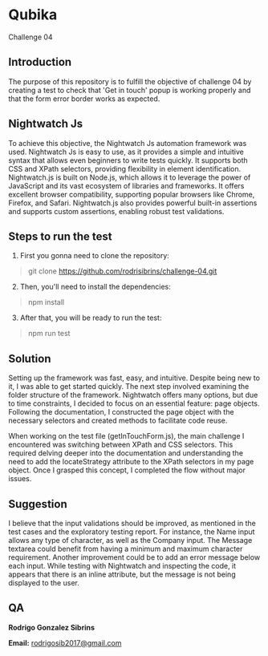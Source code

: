 # Qubika
Challenge 04

## Introduction
The purpose of this repository is to fulfill the objective of challenge 04 by creating a test to check that 'Get in touch' popup is working properly and that the form error border works as expected.

## Nightwatch Js
To achieve this objective, the Nightwatch Js automation framework was used.
Nightwatch Js is easy to use, as it provides a simple and intuitive syntax that allows even beginners to write tests quickly. It supports both CSS and XPath selectors, providing flexibility in element identification. Nightwatch.js is built on Node.js, which allows it to leverage the power of JavaScript and its vast ecosystem of libraries and frameworks. It offers excellent browser compatibility, supporting popular browsers like Chrome, Firefox, and Safari. Nightwatch.js also provides powerful built-in assertions and supports custom assertions, enabling robust test validations.

## Steps to run the test
1. First you gonna need to clone the repository:

> git clone https://github.com/rodrisibrins/challenge-04.git

2. Then, you'll need to install the dependencies:

> npm install

3. After that, you will be ready to run the test:

>npm run test

## Solution
Setting up the framework was fast, easy, and intuitive. Despite being new to it, I was able to get started quickly. The next step involved examining the folder structure of the framework. Nightwatch offers many options, but due to time constraints, I decided to focus on an essential feature: page objects. Following the documentation, I constructed the page object with the necessary selectors and created methods to facilitate code reuse.

When working on the test file (getInTouchForm.js), the main challenge I encountered was switching between XPath and CSS selectors. This required delving deeper into the documentation and understanding the need to add the locateStrategy attribute to the XPath selectors in my page object. Once I grasped this concept, I completed the flow without major issues.

## Suggestion
I believe that the input validations should be improved, as mentioned in the test cases and the exploratory testing report. For instance, the Name input allows any type of character, as well as the Company input. The Message textarea could benefit from having a minimum and maximum character requirement. Another improvement could be to add an error message below each input. While testing with Nightwatch and inspecting the code, it appears that there is an inline attribute, but the message is not being displayed to the user.

## QA
**Rodrigo Gonzalez Sibrins**

**Email:** rodrigosib2017@gmail.com